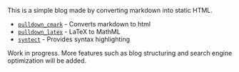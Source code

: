 This is a simple blog made by converting markdown into static HTML.

- [`pulldown_cmark`](https://crates.io/crates/pulldown-cmark) - Converts markdown to html
- [`pulldown_latex`](https://crates.io/crates/pulldown-latex) - LaTeX to MathML
- [`syntect`](https://crates.io/crates/syntect) - Provides syntax highlighting

Work in progress.
More features such as blog structuring and search engine optimization will be added.
